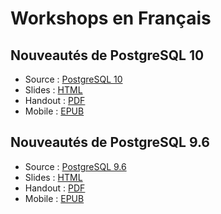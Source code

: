 Workshops en Français
===============================================================================

Nouveautés de PostgreSQL 10
--------------------------------------------------------------------------------

* Source : [PostgreSQL 10](100-postgresql_10.md)
* Slides : [HTML](https://cloud.dalibo.com/p/exports/formation/workshops/fr/100-postgresql_10.html)
* Handout : [PDF](https://cloud.dalibo.com/p/exports/formation/workshops/fr/100-postgresql_10.pdf)
* Mobile : [EPUB](https://cloud.dalibo.com/p/exports/formation/workshops/fr/100-postgresql_10.epub)
  
Nouveautés de PostgreSQL 9.6
--------------------------------------------------------------------------------

* Source : [PostgreSQL 9.6](096-postgresql_9.6.md)
* Slides : [HTML](https://cloud.dalibo.com/p/exports/formation/workshops/fr/096-postgresql_9.6.html)
* Handout : [PDF](https://cloud.dalibo.com/p/exports/formation/workshops/fr/096-postgresql_9.6.pdf)
* Mobile : [EPUB](https://cloud.dalibo.com/p/exports/formation/workshops/fr/096-postgresql_9.6.epub)
